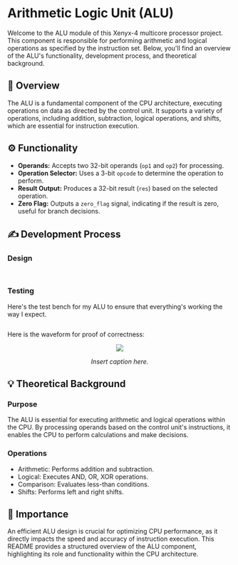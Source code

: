 # Arithmetic Logic Unit (ALU)

Welcome to the ALU module of this Xenyx-4 multicore processor project. This component is responsible for performing arithmetic and logical operations as specified by the instruction set. Below, you'll find an overview of the ALU's functionality, development process, and theoretical background.

## 🧠 Overview
The ALU is a fundamental component of the CPU architecture, executing operations on data as directed by the control unit. It supports a variety of operations, including addition, subtraction, logical operations, and shifts, which are essential for instruction execution.

## ⚙️ Functionality
- **Operands:** Accepts two 32-bit operands (`op1` and `op2`) for processing.
- **Operation Selector:** Uses a 3-bit `opcode` to determine the operation to perform.
- **Result Output:** Produces a 32-bit result (`res`) based on the selected operation.
- **Zero Flag:** Outputs a `zero_flag` signal, indicating if the result is zero, useful for branch decisions.

## ✍ Development Process

### Design
<div style="max-width: 800px; overflow-x: auto;">
    
```Verilog

```

### Testing
Here's the test bench for my ALU to ensure that everything's working the way I expect.

```Verilog

```

Here is the waveform for proof of correctness:
<p align="center">
    <img src="./ALUWaveform.png" />
</p>

<p align="center">
    <em>Insert caption here.</em>
</p>

## 💡 Theoretical Background

### Purpose
The ALU is essential for executing arithmetic and logical operations within the CPU. By processing operands based on the control unit's instructions, it enables the CPU to perform calculations and make decisions.

### Operations
- Arithmetic: Performs addition and subtraction.
- Logical: Executes AND, OR, XOR operations.
- Comparison: Evaluates less-than conditions.
- Shifts: Performs left and right shifts.

## 🔑 Importance
An efficient ALU design is crucial for optimizing CPU performance, as it directly impacts the speed and accuracy of instruction execution. 
This README provides a structured overview of the ALU component, highlighting its role and functionality within the CPU architecture. 

